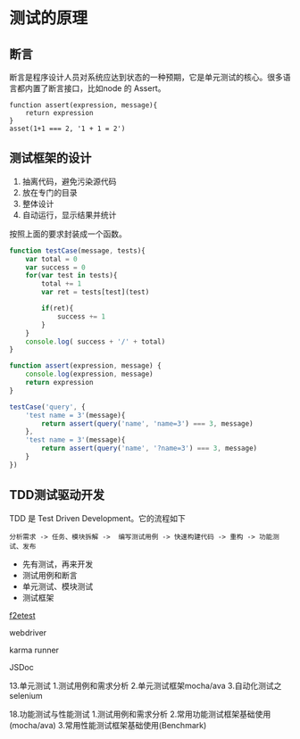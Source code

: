 # 测试的原理


## 断言

断言是程序设计人员对系统应达到状态的一种预期，它是单元测试的核心。很多语言都内置了断言接口，比如node 的 Assert。

```
function assert(expression, message){
    return expression
}
asset(1+1 === 2, '1 + 1 = 2')
```

## 测试框架的设计

1. 抽离代码，避免污染源代码
2. 放在专门的目录
3. 整体设计
4. 自动运行，显示结果并统计

按照上面的要求封装成一个函数。

```javascript
function testCase(message, tests){
    var total = 0
    var success = 0
    for(var test in tests){
        total += 1
        var ret = tests[test](test)

        if(ret){
            success += 1
        }
    }
    console.log( success + '/' + total)
}

function assert(expression, message) {
    console.log(expression, message)
    return expression
}

testCase('query', {
    'test name = 3'(message){
        return assert(query('name', 'name=3') === 3, message)
    },
    'test name = 3'(message){
        return assert(query('name', '?name=3') === 3, message)
    }
})
```

## TDD测试驱动开发

TDD 是 Test Driven Development。它的流程如下

```
分析需求 -> 任务、模块拆解 ->  编写测试用例 -> 快速构建代码 -> 重构 -> 功能测试、发布
```

- 先有测试，再来开发
- 测试用例和断言
- 单元测试、模块测试
- 测试框架




[f2etest](https://github.com/alibaba/f2etest)


webdriver


karma runner


JSDoc


13.单元测试
1.测试用例和需求分析
2.单元测试框架mocha/ava
3.自动化测试之selenium

18.功能测试与性能测试
1.测试用例和需求分析
2.常用功能测试框架基础使用(mocha/ava)
3.常用性能测试框架基础使用(Benchmark)
